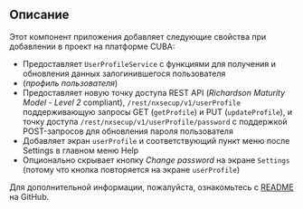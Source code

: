 ## Описание
Этот компонент приложения добавляет следующие свойства при добавлении в проект на платформе CUBA:
- Предоставляет `UserProfileService` с функциями для получения и обновления данных залогинившегося пользователя
- (*профиль пользователя*)
- Предоставляет новую точку доступа  REST API (*Richardson Maturity Model - Level 2* compliant), `/rest/nxsecup/v1/userProfile` поддерживающую запросы GET (`getProfile`) и PUT (`updateProfile`), и точку доступа `/rest/nxsecup/v1/userProfile/password` с поддержкой POST-запросов для обновления пароля пользователя
- Добавляет экран `userProfile` и соответствующий пункт меню после Settings в главном меню Help
- Опционально скрывает кнопку *Change password* на экране `Settings` (потому что кнопка повторяется на экране `userProfile`)

Для дополнительной информации, пожалуйста, ознакомьтесь с  [README](https://github.com/pfurini/cuba-component-user-profile#cuba-user-profile-component) на GitHub.